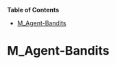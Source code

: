 <!-- START doctoc generated TOC please keep comment here to allow auto update -->
<!-- DON'T EDIT THIS SECTION, INSTEAD RE-RUN doctoc TO UPDATE -->
**Table of Contents**

- [M_Agent-Bandits](#m_agent-bandits)

<!-- END doctoc generated TOC please keep comment here to allow auto update -->

# M_Agent-Bandits
